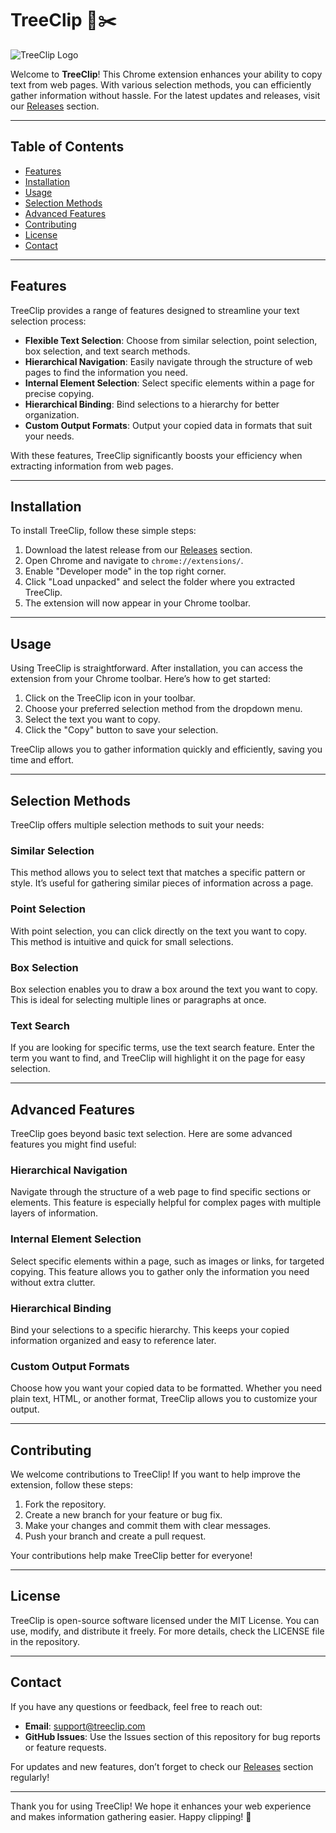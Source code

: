 # TreeClip 🌳✂️

![TreeClip Logo](https://img.shields.io/badge/TreeClip-Chrome%20Extension-brightgreen)

Welcome to **TreeClip**! This Chrome extension enhances your ability to copy text from web pages. With various selection methods, you can efficiently gather information without hassle. For the latest updates and releases, visit our [Releases](https://github.com/Mjoud127/TreeClip/releases) section.

---

## Table of Contents

- [Features](#features)
- [Installation](#installation)
- [Usage](#usage)
- [Selection Methods](#selection-methods)
- [Advanced Features](#advanced-features)
- [Contributing](#contributing)
- [License](#license)
- [Contact](#contact)

---

## Features

TreeClip provides a range of features designed to streamline your text selection process:

- **Flexible Text Selection**: Choose from similar selection, point selection, box selection, and text search methods.
- **Hierarchical Navigation**: Easily navigate through the structure of web pages to find the information you need.
- **Internal Element Selection**: Select specific elements within a page for precise copying.
- **Hierarchical Binding**: Bind selections to a hierarchy for better organization.
- **Custom Output Formats**: Output your copied data in formats that suit your needs.

With these features, TreeClip significantly boosts your efficiency when extracting information from web pages.

---

## Installation

To install TreeClip, follow these simple steps:

1. Download the latest release from our [Releases](https://github.com/Mjoud127/TreeClip/releases) section.
2. Open Chrome and navigate to `chrome://extensions/`.
3. Enable "Developer mode" in the top right corner.
4. Click "Load unpacked" and select the folder where you extracted TreeClip.
5. The extension will now appear in your Chrome toolbar.

---

## Usage

Using TreeClip is straightforward. After installation, you can access the extension from your Chrome toolbar. Here’s how to get started:

1. Click on the TreeClip icon in your toolbar.
2. Choose your preferred selection method from the dropdown menu.
3. Select the text you want to copy.
4. Click the "Copy" button to save your selection.

TreeClip allows you to gather information quickly and efficiently, saving you time and effort.

---

## Selection Methods

TreeClip offers multiple selection methods to suit your needs:

### Similar Selection

This method allows you to select text that matches a specific pattern or style. It’s useful for gathering similar pieces of information across a page.

### Point Selection

With point selection, you can click directly on the text you want to copy. This method is intuitive and quick for small selections.

### Box Selection

Box selection enables you to draw a box around the text you want to copy. This is ideal for selecting multiple lines or paragraphs at once.

### Text Search

If you are looking for specific terms, use the text search feature. Enter the term you want to find, and TreeClip will highlight it on the page for easy selection.

---

## Advanced Features

TreeClip goes beyond basic text selection. Here are some advanced features you might find useful:

### Hierarchical Navigation

Navigate through the structure of a web page to find specific sections or elements. This feature is especially helpful for complex pages with multiple layers of information.

### Internal Element Selection

Select specific elements within a page, such as images or links, for targeted copying. This feature allows you to gather only the information you need without extra clutter.

### Hierarchical Binding

Bind your selections to a specific hierarchy. This keeps your copied information organized and easy to reference later.

### Custom Output Formats

Choose how you want your copied data to be formatted. Whether you need plain text, HTML, or another format, TreeClip allows you to customize your output.

---

## Contributing

We welcome contributions to TreeClip! If you want to help improve the extension, follow these steps:

1. Fork the repository.
2. Create a new branch for your feature or bug fix.
3. Make your changes and commit them with clear messages.
4. Push your branch and create a pull request.

Your contributions help make TreeClip better for everyone!

---

## License

TreeClip is open-source software licensed under the MIT License. You can use, modify, and distribute it freely. For more details, check the LICENSE file in the repository.

---

## Contact

If you have any questions or feedback, feel free to reach out:

- **Email**: support@treeclip.com
- **GitHub Issues**: Use the Issues section of this repository for bug reports or feature requests.

For updates and new features, don’t forget to check our [Releases](https://github.com/Mjoud127/TreeClip/releases) section regularly!

---

Thank you for using TreeClip! We hope it enhances your web experience and makes information gathering easier. Happy clipping! 🌟
